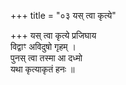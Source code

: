 +++
title = "०३ यस् त्वा कृत्ये"

+++
यस् त्वा कृत्ये प्रजिघाय  
विद्वाꣳ अविदुषो गृहम् ।  
पुनस् त्वा तस्मा आ दध्मो  
यथा कृत्याकृतं हनः ॥